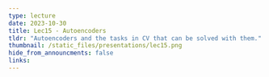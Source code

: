 ```yaml
---
type: lecture
date: 2023-10-30
title: Lec15 - Autoencoders
tldr: "Autoencoders and the tasks in CV that can be solved with them."
thumbnail: /static_files/presentations/lec15.png
hide_from_announcments: false
links:
---
```

